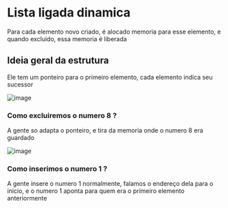 # Lista ligada dinamica

Para cada elemento novo criado, é alocado memoria para esse elemento, e quando excluido, essa memoria é liberada

## Ideia geral da estrutura

Ele tem um ponteiro para o primeiro elemento, cada elemento indica seu sucessor

![image](https://user-images.githubusercontent.com/58439854/115081511-c5970500-9eda-11eb-9be3-6648e039c4a3.png)

### Como excluiremos o numero 8 ?

A gente so adapta o ponteiro, e tira da memoria onde o numero 8 era guardado

![image](https://user-images.githubusercontent.com/58439854/115081549-d6477b00-9eda-11eb-8bd3-333f0cf98d12.png)


### Como inserimos o numero 1 ?

A gente insere o numero 1 normalmente, falamos o endereço dela para o inicio, e o numero 1 aponta para quem era o primeiro elemento anteriormente
